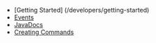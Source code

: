 * [Getting Started] (/developers/getting-started) 
* [Events](events)
* [JavaDocs](http://javadocs.andrei1058.com/BedWars1058/)
* [Creating Commands](commands)